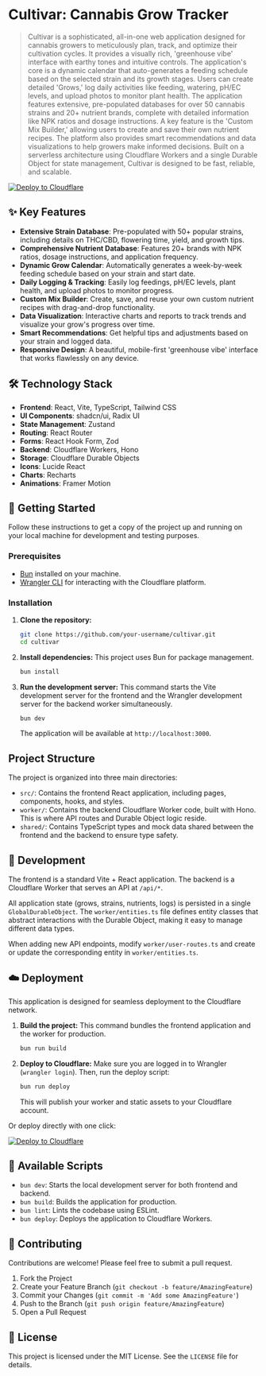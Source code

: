 # Cultivar: Cannabis Grow Tracker

> Cultivar is a sophisticated, all-in-one web application designed for cannabis growers to meticulously plan, track, and optimize their cultivation cycles. It provides a visually rich, 'greenhouse vibe' interface with earthy tones and intuitive controls. The application's core is a dynamic calendar that auto-generates a feeding schedule based on the selected strain and its growth stages. Users can create detailed 'Grows,' log daily activities like feeding, watering, pH/EC levels, and upload photos to monitor plant health. The application features extensive, pre-populated databases for over 50 cannabis strains and 20+ nutrient brands, complete with detailed information like NPK ratios and dosage instructions. A key feature is the 'Custom Mix Builder,' allowing users to create and save their own nutrient recipes. The platform also provides smart recommendations and data visualizations to help growers make informed decisions. Built on a serverless architecture using Cloudflare Workers and a single Durable Object for state management, Cultivar is designed to be fast, reliable, and scalable.

[![Deploy to Cloudflare](https://deploy.workers.cloudflare.com/button)](https://deploy.workers.cloudflare.com/?url=https://github.com/virecorenlm/grow-calenar-v2)

## ✨ Key Features

-   **Extensive Strain Database**: Pre-populated with 50+ popular strains, including details on THC/CBD, flowering time, yield, and growth tips.
-   **Comprehensive Nutrient Database**: Features 20+ brands with NPK ratios, dosage instructions, and application frequency.
-   **Dynamic Grow Calendar**: Automatically generates a week-by-week feeding schedule based on your strain and start date.
-   **Daily Logging & Tracking**: Easily log feedings, pH/EC levels, plant health, and upload photos to monitor progress.
-   **Custom Mix Builder**: Create, save, and reuse your own custom nutrient recipes with drag-and-drop functionality.
-   **Data Visualization**: Interactive charts and reports to track trends and visualize your grow's progress over time.
-   **Smart Recommendations**: Get helpful tips and adjustments based on your strain and logged data.
-   **Responsive Design**: A beautiful, mobile-first 'greenhouse vibe' interface that works flawlessly on any device.

## 🛠️ Technology Stack

-   **Frontend**: React, Vite, TypeScript, Tailwind CSS
-   **UI Components**: shadcn/ui, Radix UI
-   **State Management**: Zustand
-   **Routing**: React Router
-   **Forms**: React Hook Form, Zod
-   **Backend**: Cloudflare Workers, Hono
-   **Storage**: Cloudflare Durable Objects
-   **Icons**: Lucide React
-   **Charts**: Recharts
-   **Animations**: Framer Motion

## 🚀 Getting Started

Follow these instructions to get a copy of the project up and running on your local machine for development and testing purposes.

### Prerequisites

-   [Bun](https://bun.sh/) installed on your machine.
-   [Wrangler CLI](https://developers.cloudflare.com/workers/wrangler/install-and-update/) for interacting with the Cloudflare platform.

### Installation

1.  **Clone the repository:**
    ```sh
    git clone https://github.com/your-username/cultivar.git
    cd cultivar
    ```

2.  **Install dependencies:**
    This project uses Bun for package management.
    ```sh
    bun install
    ```

3.  **Run the development server:**
    This command starts the Vite development server for the frontend and the Wrangler development server for the backend worker simultaneously.
    ```sh
    bun dev
    ```
    The application will be available at `http://localhost:3000`.

## Project Structure

The project is organized into three main directories:

-   `src/`: Contains the frontend React application, including pages, components, hooks, and styles.
-   `worker/`: Contains the backend Cloudflare Worker code, built with Hono. This is where API routes and Durable Object logic reside.
-   `shared/`: Contains TypeScript types and mock data shared between the frontend and the backend to ensure type safety.

## 🔧 Development

The frontend is a standard Vite + React application. The backend is a Cloudflare Worker that serves an API at `/api/*`.

All application state (grows, strains, nutrients, logs) is persisted in a single `GlobalDurableObject`. The `worker/entities.ts` file defines entity classes that abstract interactions with the Durable Object, making it easy to manage different data types.

When adding new API endpoints, modify `worker/user-routes.ts` and create or update the corresponding entity in `worker/entities.ts`.

## ☁️ Deployment

This application is designed for seamless deployment to the Cloudflare network.

1.  **Build the project:**
    This command bundles the frontend application and the worker for production.
    ```sh
    bun run build
    ```

2.  **Deploy to Cloudflare:**
    Make sure you are logged in to Wrangler (`wrangler login`). Then, run the deploy script:
    ```sh
    bun run deploy
    ```
    This will publish your worker and static assets to your Cloudflare account.

Or deploy directly with one click:

[![Deploy to Cloudflare](https://deploy.workers.cloudflare.com/button)](https://deploy.workers.cloudflare.com/?url=https://github.com/virecorenlm/grow-calenar-v2)

## 📜 Available Scripts

-   `bun dev`: Starts the local development server for both frontend and backend.
-   `bun build`: Builds the application for production.
-   `bun lint`: Lints the codebase using ESLint.
-   `bun deploy`: Deploys the application to Cloudflare Workers.

## 🤝 Contributing

Contributions are welcome! Please feel free to submit a pull request.

1.  Fork the Project
2.  Create your Feature Branch (`git checkout -b feature/AmazingFeature`)
3.  Commit your Changes (`git commit -m 'Add some AmazingFeature'`)
4.  Push to the Branch (`git push origin feature/AmazingFeature`)
5.  Open a Pull Request

## 📄 License

This project is licensed under the MIT License. See the `LICENSE` file for details.